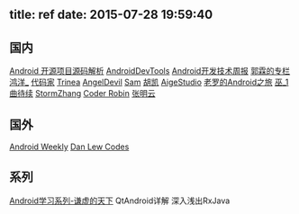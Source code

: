 title: ref
date: 2015-07-28 19:59:40
---

## 国内
[Android 开源项目源码解析](http://codekk.com/open-source-project-analysis)
[AndroidDevTools](http://www.androiddevtools.cn/)
[Android开发技术周报](http://www.androidweekly.cn/)
[郭霖的专栏](http://blog.csdn.net/guolin_blog)
[鸿洋_](http://blog.csdn.net/lmj623565791)
[代码家](http://blog.daimajia.com/)
[Trinea](http://www.trinea.cn/)
[AngelDevil](http://angeldevil.me/)
[Sam](http://blog.isming.me/)
[胡凯](http://hukai.me/)
[AigeStudio](http://blog.csdn.net/aigestudio)
[老罗的Android之旅](http://blog.csdn.net/luoshengyang)
[巫_1曲待续](http://blog.csdn.net/wwj_748)
[StormZhang](http://stormzhang.com/)
[Coder Robin](http://coderrobin.com/)
[张明云](http://zmywly8866.github.io/)

## 国外
[Android Weekly](http://androidweekly.net/)
[Dan Lew Codes](http://blog.danlew.net/)

## 系列
[Android学习系列-谦虚的天下](Android学习系列-谦虚的天下.html)
QtAndroid详解
深入浅出RxJava
